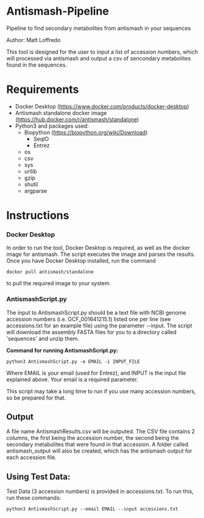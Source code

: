# Antismash-Pipeline
Pipeline to find secondary metabolites from antismash in your sequences

Author: Matt Loffredo

This tool is designed for the user to input a list of accession numbers, which will processed via antismash and output a csv of sencondary metabolites found in the sequences.

# Requirements

* Docker Desktop (https://www.docker.com/products/docker-desktop)
* Antismash standalone docker image (https://hub.docker.com/r/antismash/standalone)
* Python3 and packages used:
  * Biopython (https://biopython.org/wiki/Download)
    * SeqIO
    * Entrez
  * os
  * csv
  * sys
  * urllib
  * gzip
  * shutil
  * argparse

# Instructions

### Docker Desktop

In order to run the tool, Docker Desktop is required, as well as the docker image for antismash. The script executes the image and parses the results. Once you have Docker Desktop installed, run the command
```
docker pull antismash/standalone
```
to pull the required image to your system.

### AntismashScript.py

The input to AntismashScript.py should be a text file with NCBI genome accession numbers (i.e. GCF_001641215.1) listed one per line (see accessions.txt for an example file) using the parameter --input. The script will download the assembly FASTA files for you to a directory called 'sequences' and unzip them. 

**Command for running AntismashScript.py:**
```
python3 AntismashScript.py -e EMAIL -i INPUT_FILE
```

Where EMAIL is your email (used for Entrez), and INPUT is the input file explained above. Your email is a required parameter.

This script may take a long time to run if you use many accession numbers, so be prepared for that.

## Output

A file name AntismashResults.csv will be outputed. The CSV file contains 2 columns, the first being the accession number, the second being the secondary metabolites that were found in that accession. A folder called antismash_output will also be created, which has the antismash output for each accession file.

## Using Test Data:

Test Data (3 accession numbers) is provided in accessions.txt. To run this, run these commands:

```
python3 AntismashScript.py --email EMAIL --input accessions.txt
```